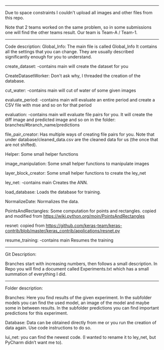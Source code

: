 ---------------------
Due to space constraints I couldn't upload all images and other files from this repo.

Note that 2 teams worked on the same problem, so in some submissions one will find the other teams result.
Our team is Team-A / Team-1.

---------------------

Code description:
Global_Info:
The main file is called Global_Info
It contains all the settings that you can change.
They are usually described significantly enough for you to understand.

create_dataset: -contains main
will create the dataset for you

CreateDatasetWorker:
Don't ask why, I threaded the creation of the database.

cut_water: -contains main
will cut of water of some given images

evaluate_period: -contains main
will evaluate an entire period and create a CSV file with mse and so on for that period

evaluation: -contains main
will evaluate file pairs for you.
It will create the diff image and predicted image and so on in the folder:
branches/#branch_name/predictions

file_pair_creator:
Has multiple ways of creating file pairs for you.
Note that under database/cleaned_data.csv are the cleaned data for us 
(the once that are not shifted).

Helper:
Some small helper functions

image_manipulation:
Some small helper functions to manipulate images

layer_block_creator:
Some small helper functions to create the ley_net

ley_net: -contains main
Creates the ANN.

load_database:
Loads the database for training.

NormalizeDate:
Normalizes the data.

PointsAndRectangles:
Some computation for points and rectangles.
copied and modified from https://wiki.python.org/moin/PointsAndRectangles

resnet:
copied from
https://github.com/keras-team/keras-contrib/blob/master/keras_contrib/applications/resnet.py

resume_training: -contains main
Resumes the training

---------------------
Git Description:

Branches start with increasing numbers, then follows a small description.
In Repo you will find a document called Experiments.txt which has a small summation of everything I did.

---------------------
Folder description:

Branches:
Here you find results of the given experiment. 
	In the subfolder models you can find the used model, an image of the model and maybe some in between results.
	In the subfolder predictions you can find important predictions for this experiment.

Database:
Data can be obtained directly from me or you run the creation of data again.
Use code instructions to do so.
	
lui_net:
you can find the newest code. (I wanted to rename it to ley_net, but PyCharm didn’t want me to).
